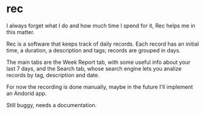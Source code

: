 # rec

I always forget what I do and how much time I spend for it, Rec helps me in this matter.

Rec is a software that keeps track of daily records.
Each record has an initial time, a duration, a description and tags; records are grouped in days.

The main tabs are the Week Report tab, with some useful info about your last 7 days, and the Search tab,
whose search engine lets you analize records by tag, description and date.

For now the recording is done manually, maybe in the future I'll implement an Andorid app.

Still buggy, needs a documentation.

